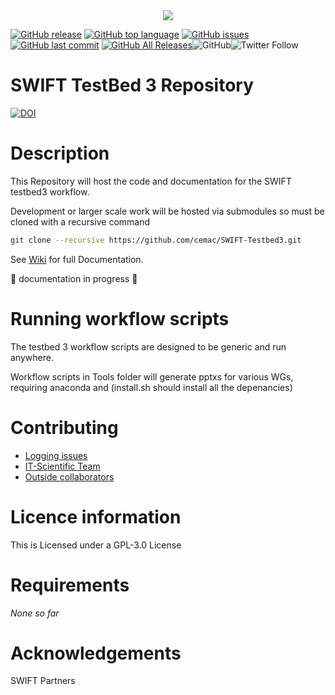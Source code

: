 <!-- image header -->
<div align="center">
<a href="https://africanswift.org">
  <img src="https://github.com/cemac/SWIFTDB/blob/master/static/SWIFT-logo.jpg"></a>
  <br>
</div>



 [![GitHub release](https://img.shields.io/github/release/cemac/SWIFT-Testbed3.svg)](https://github.com/cemac/SWIFT-Testbed3/releases) [![GitHub top language](https://img.shields.io/github/languages/top/cemac/SWIFT-Testbed3.svg)](https://github.com/cemac/SWIFT-Testbed3) [![GitHub issues](https://img.shields.io/github/issues/cemac/SWIFT-Testbed3.svg)](https://github.com/cemac/SWIFT-Testbed3/issues) [![GitHub last commit](https://img.shields.io/github/last-commit/cemac/SWIFT-Testbed3.svg)](https://github.com/cemac/SWIFT-Testbed3/commits/master) [![GitHub All Releases](https://img.shields.io/github/downloads/cemac/SWIFT-Testbed3/total.svg)](https://github.com/cemac/SWIFT-Testbed3/releases)![GitHub](https://img.shields.io/github/license/cemac/SWIFT-Testbed3.svg)![Twitter Follow](https://img.shields.io/twitter/follow/african_swift?style=social)
 
# SWIFT TestBed 3 Repository #

[![DOI](https://zenodo.org/badge/319276354.svg)](https://zenodo.org/badge/latestdoi/319276354)


# Description #

This Repository will host the code and documentation for the SWIFT testbed3 workflow.

Development or larger scale work will be hosted via submodules so must be cloned with
a recursive command

```bash
git clone --recursive https://github.com/cemac/SWIFT-Testbed3.git
```

See [Wiki](https://github.com/cemac/SWIFT-Testbed3/wiki) for full Documentation.

:construction: documentation in progress :construction:

# Running workflow scripts

The testbed 3 workflow scripts are designed to be generic and run anywhere.

Workflow scripts in Tools folder will generate pptxs for various WGs, requiring anaconda and (install.sh should install all the depenancies)

# Contributing #

* [Logging issues]()
* [IT-Scientific Team]()
* [Outside collaborators]()

# Licence information #

This is Licensed under a GPL-3.0 License

# Requirements #

*None so far*

# Acknowledgements #

SWIFT Partners
